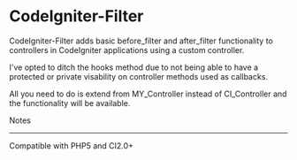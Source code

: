 CodeIgniter-Filter
==================

CodeIgniter-Filter adds basic before_filter and after_filter
functionality to controllers in CodeIgniter applications using a custom
controller.

I've opted to ditch the hooks method due to not being able to have a
protected or private visability on controller methods used as callbacks.

All you need to do is extend from MY_Controller instead of CI_Controller
and the functionality will be available.

Notes
_____

Compatible with PHP5 and CI2.0+
